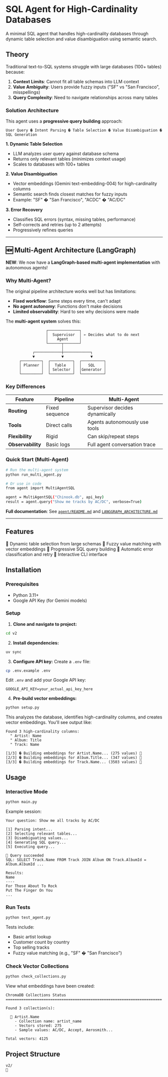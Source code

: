 # SQL Agent for High-Cardinality Databases

A minimal SQL agent that handles high-cardinality databases through dynamic table selection and value disambiguation using semantic search.

## Theory

Traditional text-to-SQL systems struggle with large databases (100+ tables) because:
1. **Context Limits**: Cannot fit all table schemas into LLM context
2. **Value Ambiguity**: Users provide fuzzy inputs ("SF" vs "San Francisco", misspellings)
3. **Query Complexity**: Need to navigate relationships across many tables

### Solution Architecture

This agent uses a **progressive query building** approach:

```
User Query � Intent Parsing � Table Selection � Value Disambiguation � SQL Generation
```

**1. Dynamic Table Selection**
- LLM analyzes user query against database schema
- Returns only relevant tables (minimizes context usage)
- Scales to databases with 100+ tables

**2. Value Disambiguation**
- Vector embeddings (Gemini text-embedding-004) for high-cardinality columns
- Semantic search finds closest matches for fuzzy inputs
- Example: "SF" � "San Francisco", "ACDC" � "AC/DC"

**3. Error Recovery**
- Classifies SQL errors (syntax, missing tables, performance)
- Self-corrects and retries (up to 2 attempts)
- Progressively refines queries

---

## 🆕 Multi-Agent Architecture (LangGraph)

**NEW**: We now have a **LangGraph-based multi-agent implementation** with autonomous agents!

### Why Multi-Agent?

The original pipeline architecture works well but has limitations:
- **Fixed workflow**: Same steps every time, can't adapt
- **No agent autonomy**: Functions don't make decisions
- **Limited observability**: Hard to see why decisions were made

The **multi-agent system** solves this:

```
                  ┌──────────────┐
                  │  Supervisor  │ ← Decides what to do next
                  │    Agent     │
                  └──────┬───────┘
                         │
            ┌────────────┼────────────┐
            ▼            ▼            ▼
      ┌─────────┐  ┌──────────┐  ┌──────────┐
      │ Planner │  │  Table   │  │   SQL    │
      │         │  │ Selector │  │Generator │
      └─────────┘  └──────────┘  └──────────┘
```

### Key Differences

| Feature | Pipeline | Multi-Agent |
|---------|----------|-------------|
| **Routing** | Fixed sequence | Supervisor decides dynamically |
| **Tools** | Direct calls | Agents autonomously use tools |
| **Flexibility** | Rigid | Can skip/repeat steps |
| **Observability** | Basic logs | Full agent conversation trace |

### Quick Start (Multi-Agent)

```bash
# Run the multi-agent system
python run_multi_agent.py

# Or use in code
from agent import MultiAgentSQL

agent = MultiAgentSQL("Chinook.db", api_key)
result = agent.query("Show me tracks by AC/DC", verbose=True)
```

**Full documentation**: See [`agent/README.md`](agent/README.md) and [`LANGGRAPH_ARCHITECTURE.md`](LANGGRAPH_ARCHITECTURE.md)

---

## Features

 Dynamic table selection from large schemas
 Fuzzy value matching with vector embeddings
 Progressive SQL query building
 Automatic error classification and retry
 Interactive CLI interface

## Installation

### Prerequisites
- Python 3.11+
- Google API Key (for Gemini models)

### Setup

1. **Clone and navigate to project:**
```bash
cd v2
```

2. **Install dependencies:**
```bash
uv sync
```

3. **Configure API key:**
Create a `.env` file:
```bash
cp .env.example .env
```

Edit `.env` and add your Google API key:
```
GOOGLE_API_KEY=your_actual_api_key_here
```

4. **Pre-build vector embeddings:**
```bash
python setup.py
```

This analyzes the database, identifies high-cardinality columns, and creates vector embeddings. You'll see output like:
```
Found 3 high-cardinality columns:
  " Artist: Name
  " Album: Title
  " Track: Name

[1/3] � Building embeddings for Artist.Name... (275 values) 
[2/3] � Building embeddings for Album.Title... (347 values) 
[3/3] � Building embeddings for Track.Name... (3503 values) 
```

## Usage

### Interactive Mode

```bash
python main.py
```

Example session:
```
Your question: Show me all tracks by AC/DC

[1] Parsing intent...
[2] Selecting relevant tables...
[3] Disambiguating values...
[4] Generating SQL query...
[5] Executing query...

 Query succeeded
SQL: SELECT Track.Name FROM Track JOIN Album ON Track.AlbumId = Album.AlbumId ...

Results:
Name
----
For Those About To Rock
Put The Finger On You
...
```

### Run Tests

```bash
python test_agent.py
```

Tests include:
- Basic artist lookup
- Customer count by country
- Top selling tracks
- Fuzzy value matching (e.g., "SF" � "San Francisco")

### Check Vector Collections

```bash
python check_collections.py
```

View what embeddings have been created:
```
ChromaDB Collections Status
======================================================================

Found 3 collection(s):

   Artist.Name
    - Collection name: artist_name
    - Vectors stored: 275
    - Sample values: AC/DC, Accept, Aerosmith...

Total vectors: 4125
```

## Project Structure

```
v2/

